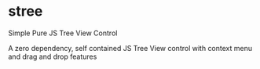 # stree
Simple Pure JS Tree View Control

A zero dependency, self contained JS Tree View control with context menu and drag and drop features
